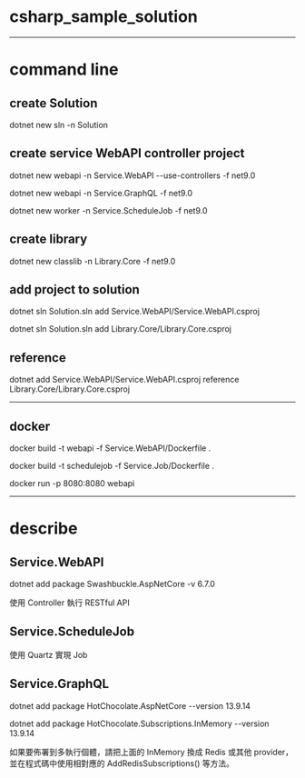 # csharp_sample_solution

---

# command line

## create Solution

dotnet new sln -n Solution

## create service WebAPI controller project

dotnet new webapi -n Service.WebAPI --use-controllers -f net9.0

dotnet new webapi -n Service.GraphQL -f net9.0

dotnet new worker -n Service.ScheduleJob -f net9.0

## create library

dotnet new classlib -n Library.Core -f net9.0

## add project to solution

dotnet sln Solution.sln add Service.WebAPI/Service.WebAPI.csproj

dotnet sln Solution.sln add Library.Core/Library.Core.csproj

## reference

dotnet add Service.WebAPI/Service.WebAPI.csproj reference Library.Core/Library.Core.csproj

---

## docker

docker build -t webapi -f Service.WebAPI/Dockerfile .

docker build -t schedulejob -f Service.Job/Dockerfile .

docker run -p 8080:8080 webapi

---
# describe

## Service.WebAPI

dotnet add package Swashbuckle.AspNetCore -v 6.7.0

使用 Controller 執行 RESTful API

## Service.ScheduleJob

使用 Quartz 實現 Job

## Service.GraphQL

dotnet add package HotChocolate.AspNetCore --version 13.9.14

dotnet add package HotChocolate.Subscriptions.InMemory --version 13.9.14

如果要佈署到多執行個體，請把上面的 InMemory 換成 Redis 或其他 provider，並在程式碼中使用相對應的 AddRedisSubscriptions()
等方法。







